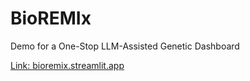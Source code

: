 # BioREMIx
Demo for a One-Stop LLM-Assisted Genetic Dashboard

[Link: bioremix.streamlit.app](https://bioremix.streamlit.app)
